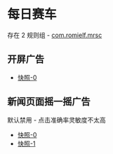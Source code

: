 # 每日赛车

存在 2 规则组 - [com.romielf.mrsc](/src/apps/com.romielf.mrsc.ts)

## 开屏广告

- [快照-0](https://gkd-kit.gitee.io/import/12667534)

## 新闻页面摇一摇广告

默认禁用 - 点击准确率灵敏度不太高

- [快照-0](https://gkd-kit.gitee.io/import/12667539)
- [快照-1](https://gkd-kit.gitee.io/import/12667549)
